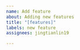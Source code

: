 ```yaml
---
name: Add feature
about: Adding new features
title: "[features]"
labels: new feature
assignees: jingtianlin19

---
```



